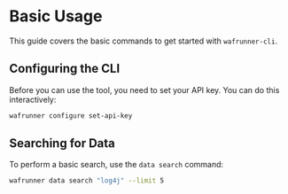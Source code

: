 # Basic Usage

This guide covers the basic commands to get started with `wafrunner-cli`.

## Configuring the CLI

Before you can use the tool, you need to set your API key. You can do this interactively:

```sh
wafrunner configure set-api-key
```

## Searching for Data

To perform a basic search, use the `data search` command:

```sh
wafrunner data search "log4j" --limit 5
```